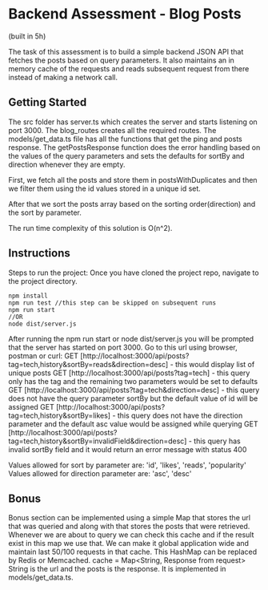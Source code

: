 # Backend Assessment - Blog Posts

(built in 5h)

The task of this assessment is to build a simple backend JSON API that fetches the posts based on query parameters. It also maintains an in memory cache of the requests and reads subsequent request from there instead of making a network call.

## Getting Started

The src folder has server.ts which creates the server and starts listening on port 3000. The blog_routes creates all the required routes. The models/get_data.ts file has all the functions that get the ping and posts response. The getPostsResponse function does the error handling based on the values of the query parameters and sets the defaults for sortBy and direction whenever they are empty.

First, we fetch all the posts and store them in postsWithDuplicates and then we filter them using the id values stored in a unique id set.

After that we sort the posts array based on the sorting order(direction) and the sort by parameter.

The run time complexity of this solution is O(n^2).

## Instructions

Steps to run the project:
Once you have cloned the project repo, navigate to the project directory.

```
npm install
npm run test //this step can be skipped on subsequent runs
npm run start
//OR
node dist/server.js
```

After running the npm run start or node dist/server.js you will be prompted that the server has started on port 3000.
Go to this url using browser, postman or curl:
GET [http://localhost:3000/api/posts?tag=tech,history&sortBy=reads&direction=desc] - this would display list of unique posts
GET [http://localhost:3000/api/posts?tag=tech] - this query only has the tag and the remaining two parameters would be set to defaults
GET [http://localhost:3000/api/posts?tag=tech&direction=desc] - this query does not have the query parameter sortBy but the default value of id will be assigned
GET [http://localhost:3000/api/posts?tag=tech,history&sortBy=likes] - this query does not have the direction parameter and the default asc value would be assigned while querying
GET [http://localhost:3000/api/posts?tag=tech,history&sortBy=invalidField&direction=desc] - this query has invalid sortBy field and it would return an error message with status 400

Values allowed for sort by parameter are: 'id', 'likes', 'reads', 'popularity'
Values allowed for direction parameter are: 'asc', 'desc'

## Bonus

Bonus section can be implemented using a simple Map that stores the url that was queried and along with that stores the posts that were retrieved. Whenever we are about to query we can check this cache and if the result exist in this map we use that. We can make it global application wide and maintain last 50/100 requests in that cache. This HashMap can be replaced by Redis or Memcached.
cache = Map<String, Response from request>
String is the url and the posts is the response.
It is implemented in models/get_data.ts.
